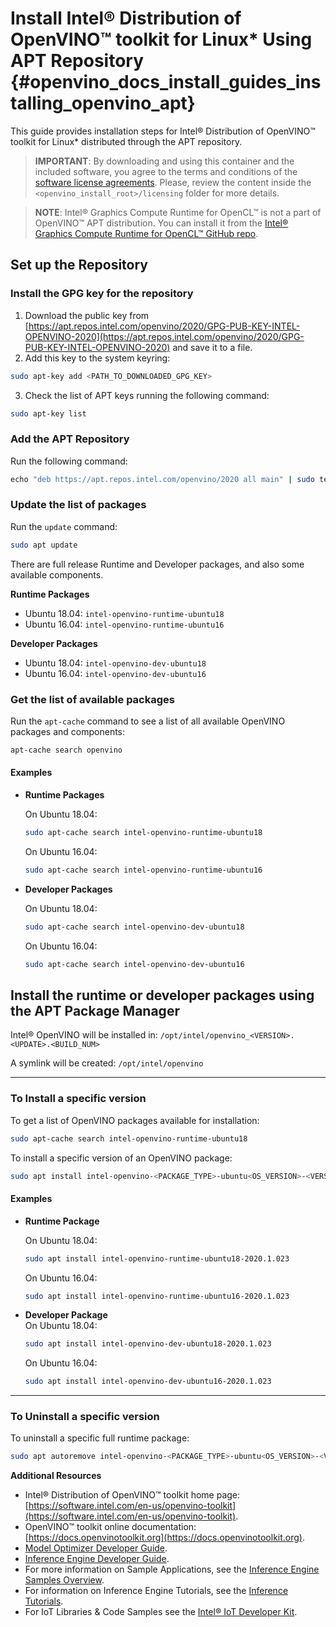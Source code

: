 # Install Intel® Distribution of OpenVINO™ toolkit for Linux* Using APT Repository {#openvino_docs_install_guides_installing_openvino_apt}

This guide provides installation steps for Intel® Distribution of OpenVINO™ toolkit for Linux* distributed through the APT repository.

> **IMPORTANT**: By downloading and using this container and the included software, you agree to the terms and conditions of the [software license agreements](https://software.intel.com/en-us/license/eula-for-intel-software-development-products). Please, review the content inside the `<openvino_install_root>/licensing` folder for more details.

> **NOTE**: Intel® Graphics Compute Runtime for OpenCL™ is not a part of OpenVINO™ APT distribution. You can install it from the [Intel® Graphics Compute Runtime for OpenCL™ GitHub repo](https://github.com/intel/compute-runtime). 

## Set up the Repository
### Install the GPG key for the repository

1. Download the public key from [https://apt.repos.intel.com/openvino/2020/GPG-PUB-KEY-INTEL-OPENVINO-2020](https://apt.repos.intel.com/openvino/2020/GPG-PUB-KEY-INTEL-OPENVINO-2020) and save it to a file. 
2. Add this key to the system keyring:
```sh
sudo apt-key add <PATH_TO_DOWNLOADED_GPG_KEY>
```
3. Check the list of APT keys running the following command:
```sh
sudo apt-key list
```

### Add the APT Repository

Run the following command:
```sh
echo "deb https://apt.repos.intel.com/openvino/2020 all main" | sudo tee /etc/apt/sources.list.d/intel-openvino-2020.list
```

### Update the list of packages

Run the `update` command:
```sh
sudo apt update
```
There are full release Runtime and Developer packages, and also some available components.

**Runtime Packages**
- Ubuntu 18.04:  `intel-openvino-runtime-ubuntu18`
- Ubuntu 16.04:  `intel-openvino-runtime-ubuntu16`

**Developer Packages**
- Ubuntu 18.04:  `intel-openvino-dev-ubuntu18`
- Ubuntu 16.04:  `intel-openvino-dev-ubuntu16`

### Get the list of available packages

Run the `apt-cache` command to see a list of all available OpenVINO packages and components:
```sh
apt-cache search openvino
```

#### Examples

* **Runtime Packages**
  
  On Ubuntu 18.04:
  ```sh
  sudo apt-cache search intel-openvino-runtime-ubuntu18
  ```
  On Ubuntu 16.04:
  ```sh
  sudo apt-cache search intel-openvino-runtime-ubuntu16
  ```
* **Developer Packages**

  On Ubuntu 18.04:
  ```sh
  sudo apt-cache search intel-openvino-dev-ubuntu18
  ```
  On Ubuntu 16.04:
  ```sh
  sudo apt-cache search intel-openvino-dev-ubuntu16
  ```


## Install the runtime or developer packages using the APT Package Manager
Intel® OpenVINO will be installed in: `/opt/intel/openvino_<VERSION>.<UPDATE>.<BUILD_NUM>`

A symlink will be created: `/opt/intel/openvino`

---
### To Install a specific version

To get a list of OpenVINO packages available for installation:

```sh
sudo apt-cache search intel-openvino-runtime-ubuntu18
```

To install a specific version of an OpenVINO package:
```sh
sudo apt install intel-openvino-<PACKAGE_TYPE>-ubuntu<OS_VERSION>-<VERSION>.<UPDATE>.<BUILD_NUM>
```

#### Examples
* **Runtime Package**

  On Ubuntu 18.04:
  ```sh
  sudo apt install intel-openvino-runtime-ubuntu18-2020.1.023
  ```
  On Ubuntu 16.04:
  ```sh
  sudo apt install intel-openvino-runtime-ubuntu16-2020.1.023
  ```
* **Developer Package**<br>
  On Ubuntu 18.04:
  ```sh
  sudo apt install intel-openvino-dev-ubuntu18-2020.1.023 
  ```
  On Ubuntu 16.04:
  ```sh
  sudo apt install intel-openvino-dev-ubuntu16-2020.1.023
  ```

---
### To Uninstall a specific version

To uninstall a specific full runtime package:
```sh
sudo apt autoremove intel-openvino-<PACKAGE_TYPE>-ubuntu<OS_VERSION>-<VERSION>.<UPDATE>.<BUILD_NUM>
```


**Additional Resources**

- Intel® Distribution of OpenVINO™ toolkit home page: [https://software.intel.com/en-us/openvino-toolkit](https://software.intel.com/en-us/openvino-toolkit).
- OpenVINO™ toolkit online documentation: [https://docs.openvinotoolkit.org](https://docs.openvinotoolkit.org).
- [Model Optimizer Developer Guide](../MO_DG/Deep_Learning_Model_Optimizer_DevGuide.md).
- [Inference Engine Developer Guide](../IE_DG/Deep_Learning_Inference_Engine_DevGuide.md).
- For more information on Sample Applications, see the [Inference Engine Samples Overview](../IE_DG/Samples_Overview.md).
- For information on Inference Engine Tutorials, see the [Inference Tutorials](https://github.com/intel-iot-devkit/inference-tutorials-generic).
- For IoT Libraries & Code Samples see the [Intel® IoT Developer Kit](https://github.com/intel-iot-devkit).

